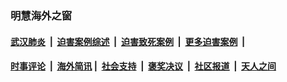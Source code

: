 
### 明慧海外之窗

####  [武汉肺炎](indexes/365.md?t=07031500) &nbsp;|&nbsp;  [迫害案例综述](indexes/328.md?t=07031500) &nbsp;|&nbsp; [迫害致死案例](indexes/277.md?t=07031500)  &nbsp;|&nbsp; [更多迫害案例](indexes/81.md?t=07031500)  &nbsp;|&nbsp; 
####  [时事评论](indexes/19.md?t=07031500) &nbsp;|&nbsp; [海外简讯](indexes/245.md?t=07031500)&nbsp;|&nbsp;  [社会支持](indexes/140.md?t=07031500) &nbsp;|&nbsp; [褒奖决议](indexes/282.md?t=07031500) &nbsp;|&nbsp; [社区报道](indexes/91.md?t=07031500)  &nbsp;|&nbsp; [天人之间](indexes/78.md?t=07031500) 

